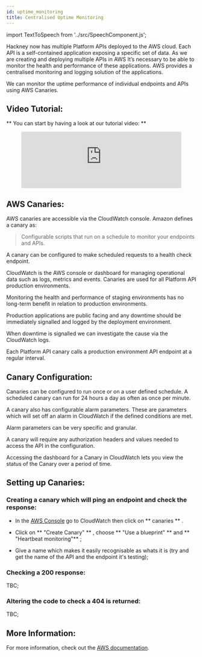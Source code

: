 ```yaml
---
id: uptime_monitoring
title: Centralised Uptime Monitoring
---
```


import TextToSpeech from '../src/SpeechComponent.js';

<TextToSpeech>

Hackney now has multiple Platform APIs deployed to the AWS cloud. Each API is a self-contained application exposing a specific set of data.
As we are creating and deploying multiple APIs in AWS It’s necessary to be able to monitor the health and performance of these applications. AWS provides a centralised monitoring and logging solution of the applications.

We can monitor the uptime performance of individual endpoints and APIs using AWS Canaries.

## Video Tutorial:

** You can start by having a look at our tutorial video: **

<figure class="video-container">
  <iframe width="100%" src="https://www.youtube.com/embed/bYMdvCz0QUk" title="YouTube video player" frameborder="0" allow="accelerometer; autoplay; clipboard-write; encrypted-media; gyroscope; picture-in-picture" allowfullscreen></iframe>
</figure>

## AWS Canaries:

AWS canaries are accessible via the CloudWatch console. Amazon defines a canary as:
> Configurable scripts that run on a schedule to monitor your endpoints and APIs.

A canary can be configured to make scheduled requests to a health check endpoint.

CloudWatch is the AWS console or dashboard for managing operational data such as logs, metrics and events.
Canaries are used for all Platform API production environments.

Monitoring the health and performance of staging environments has no long-term benefit in relation to production environments. 

Production applications are public facing and any downtime should be immediately signalled and logged by the deployment environment. 

When downtime is signalled we can investigate the cause via the CloudWatch logs. 

Each Platform API canary calls a production environment API endpoint at a regular interval.
## Canary Configuration:

Canaries can be configured to run once or on a user defined schedule. A scheduled canary can run for 24 hours a day as often as once per minute. 

A canary also has configurable alarm parameters. These are parameters which will set off an alarm in CloudWatch if the defined conditions are met.

Alarm parameters can be very specific and granular.

A canary will require any authorization headers and values needed to access the API in the configuration.

Accessing the dashboard for a Canary in CloudWatch lets you view the status of the Canary over a period of time.
## Setting up Canaries:

### Creating a canary which will ping an endpoint and check the response:

- In the [AWS Console](https://signin.aws.amazon.com/signin?redirect_uri=https%3A%2F%2Feu-west-2.console.aws.amazon.com%2Fcloudwatch%2Fhome%3Fregion%3Deu-west-2%26state%3DhashArgs%2523synthetics%253Acanary%252Flist%26isauthcode%3Dtrue&client_id=arn%3Aaws%3Aiam%3A%3A015428540659%3Auser%2Fcloudwatch&forceMobileApp=0&code_challenge=afPX8AredTuJ4RR-8tmbbYoDccc2YpaukmzbN5Up2z4&code_challenge_method=SHA-256
) go to CloudWatch then click on ** canaries ** .

- Click on ** "Create Canary" ** , choose ** "Use a blueprint" ** and  ** "Heartbeat monitoring"** ;

- Give a name which makes it easily recognisable as whats it is (try and get the name of the API and the endpoint it's testing);
### Checking a 200 response:

TBC;
### Altering the code to check a 404 is returned:

TBC;
## More Information:

For more information, check out the [AWS documentation](https://docs.aws.amazon.com/AmazonCloudWatch/latest/monitoring/CloudWatch_Synthetics_Canaries_Create.html).

</TextToSpeech>